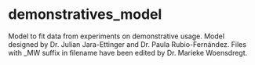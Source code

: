 # demonstratives_model
Model to fit data from experiments on demonstrative usage. Model designed by Dr. Julian Jara-Ettinger and Dr. Paula Rubio-Fernández. Files with _MW suffix in filename have been edited by Dr. Marieke Woensdregt.

